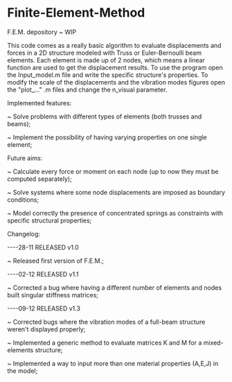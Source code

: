 # Finite-Element-Method
F.E.M. depository ~ WIP

This code comes as a really basic algorithm to evaluate displacements and forces in a 2D structure 
modeled with Truss or Euler-Bernoulli beam elements. Each element is made up of 2 nodes, which 
means a linear function are used to get the displacement results. To use the program open the 
Input_model.m file and write the specific structure's properties. To modify the scale of the 
displacements and the vibration modes figures open the "plot_..." .m files and change the n_visual 
parameter. 

Implemented features:

~ Solve problems with different types of elements (both trusses and beams);

~ Implement the possibility of having varying properties on one single element;

Future aims:

~ Calculate every force or moment on each node (up to now they must be computed separately);

~ Solve systems where some node displacements are imposed as boundary conditions;

~ Model correctly the presence of concentrated springs as constraints with specific structural properties;

Changelog:

----28-11 RELEASED v1.0

~  Released first version of F.E.M.;

----02-12 RELEASED v1.1

~  Corrected a bug where having a different number of elements and nodes built singular stiffness matrices;

----09-12 RELEASED v1.3 

~ 	Corrected bugs where the vibration modes of a full-beam structure weren't displayed properly;

~ Implemented a generic method to evaluate matrices K and M for a mixed-elements structure;

~ Implemented a way to input more than one material properties (A,E,J) in the model;
 
